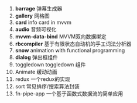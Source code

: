1. **barrage**
弹幕生成器
2. **gallery**
网格图
3. **card**
info card in mvvm
4. **audio**
音频可视化
5. **mvvm-data-bind**
MVVM双向数据绑定
6. **rbcompiler**
基于有限状态自动机的手工词法分析器
7. **snow**
animation with functional programming
8. **dialog**
弹出框组件
9. toggledown
toggledown 组件
10. Animate
缓动动画
11. redux
一个redux的实现
12. sort
常见排序/搜索算法封装
13. fn-pipe-app
一个基于函数式数据流的简单应用
